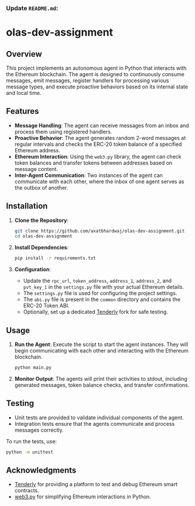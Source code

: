 ### Update `README.md`:

# olas-dev-assignment

## Overview

This project implements an autonomous agent in Python that interacts with the Ethereum blockchain. The agent is designed to continuously consume messages, emit messages, register handlers for processing various message types, and execute proactive behaviors based on its internal state and local time.

## Features

- **Message Handling**: The agent can receive messages from an inbox and process them using registered handlers.
- **Proactive Behavior**: The agent generates random 2-word messages at regular intervals and checks the ERC-20 token balance of a specified Ethereum address.
- **Ethereum Interaction**: Using the `web3.py` library, the agent can check token balances and transfer tokens between addresses based on message content.
- **Inter-Agent Communication**: Two instances of the agent can communicate with each other, where the inbox of one agent serves as the outbox of another.

## Installation

1. **Clone the Repository**:

   ```bash
   git clone https://github.com/axatbhardwaj/olas-dev-assignment.git
   cd olas-dev-assignment
   ```

2. **Install Dependencies**:

   ```bash
   pip install -r requirements.txt
   ```

3. **Configuration**:
   - Update the `rpc_url`, `token_address`, `address_1`, `address_2`, and `pvt_key_1` in the `settings.py` file with your actual Ethereum details.
   - The `settings.py` file is used for configuring the project settings.
   - The `abi.py` file is present in the `common` directory and contains the ERC-20 Token ABI.
   - Optionally, set up a dedicated [Tenderly](https://tenderly.co/) fork for safe testing.

## Usage

1. **Run the Agent**:
   Execute the script to start the agent instances. They will begin communicating with each other and interacting with the Ethereum blockchain.

   ```bash
   python main.py
   ```

2. **Monitor Output**:
   The agents will print their activities to stdout, including generated messages, token balance checks, and transfer confirmations.

## Testing

- Unit tests are provided to validate individual components of the agent.
- Integration tests ensure that the agents communicate and process messages correctly.

To run the tests, use:

```bash
python -m unittest
```

## Acknowledgments

- [Tenderly](https://tenderly.co/) for providing a platform to test and debug Ethereum smart contracts.
- [web3.py](https://web3py.readthedocs.io/en/stable/) for simplifying Ethereum interactions in Python.

```

```
